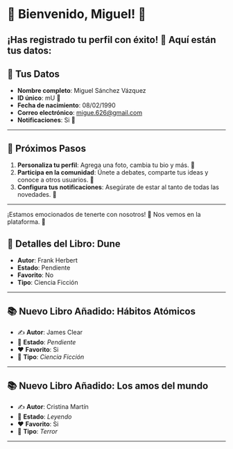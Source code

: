 # 🎉 Bienvenido, **Miguel**! 🎉
¡Has registrado tu perfil con éxito! 🥳 Aquí están tus datos:
---

## 📝 **Tus Datos**
- **Nombre completo**: Miguel Sánchez Vázquez
- **ID único**: mU 🔑
- **Fecha de nacimiento**: 08/02/1990
- **Correo electrónico**: migue.626@gmail.com
- **Notificaciones**: Si 🔔
---

## 🎯 **Próximos Pasos**
1. **Personaliza tu perfil**: Agrega una foto, cambia tu bio y más. 📸
2. **Participa en la comunidad**: Únete a debates, comparte tus ideas y conoce a otros usuarios. 💬
3. **Configura tus notificaciones**: Asegúrate de estar al tanto de todas las novedades. 🔔
---

¡Estamos emocionados de tenerte con nosotros! 🎉 Nos vemos en la plataforma. 🌟
## 📖 **Detalles del Libro: Dune**
- **Autor**: Frank Herbert
- **Estado**: Pendiente
- **Favorito**: No
- **Tipo**: Ciencia Ficción
---

## 📚 **Nuevo Libro Añadido: Hábitos Atómicos**
- ✍️ **Autor**: James Clear
- 📖 **Estado**: _Pendiente_
- ❤️ **Favorito**: Si
- 🔖 **Tipo**: _Ciencia Ficción_

---
## 📚 **Nuevo Libro Añadido: Los amos del mundo**
- ✍️ **Autor**: Cristina Martín
- 📖 **Estado**: _Leyendo_
- ❤️ **Favorito**: Si
- 🔖 **Tipo**: _Terror_

---

